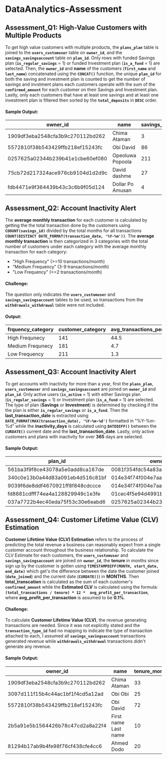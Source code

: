 # DataAnalytics-Assessment


##  Assessment_Q1: High-Value Customers with Multiple Products
To get high value customers with multiple products, the **`plans_plan`** table is joined to the **`users_customuser`** table on **`owner_id`**,
and the **`savings_savingsaccount`** table on **`plan_id`**.
Only rows with funded Savings plan (**`is_regular_savings`** = 1) or funded Investment plan (**`is_a_fund`** = 1) are selected.
Then, the **`owner_id`** and **name** of the customers (**`first_name`** and **`last_name`**) concatenated using the **`CONCAT()`** function,
the unique **`plan_id`** for both the saving and investment plan is counted to get the number of savings and invstment plans each customers operate with
the sum of the **`confirmed_amount`** for each customer on their Savings and Investment plan.
Lastly, only each customers that have at least one savings and at least one investment plan is filtered then sorted by the **`total_deposits`** in **`DESC`** order.

#### Sample Output:
|         owner_id                |     name        | savings_count | investment_count | total_deposits |
|---------------------------------|-----------------|---------------|------------------|----------------|
| 1909df3eba2548cfa3b9c270112bd262| Chima Ataman    |        3      |      8           |33631711883.37  |
| 5572810f38b543429ffb218ef15243fc| Obi David       |        86     |      47          |29558416805.62  |
| 0257625a02344b239b41e1cbe60ef080| Opeoluwa Popoola|       211     |      18          |15809881887     |
| 75cb72d217324ace976cb9104d1d2d9c| David dashme    |        27     |      22          |14497408908.37  |
| fdb4471e9f364439b43c3c6b9f05d124| Dollar Po Amusan|        4      |       8          |8758661750      |



##  Assessment_Q2: Account Inactivity Alert
The **average monthly transaction** for each customer is calculated by getting the the total transaction done by the customers using **`COOUNT(savings_id)`** divided by the
total months for all transactions **`COUNT(DISTINCT DATE_FORMAT(transaction_date, '%Y-%m'))`**.
The **average monthly transaction** is then categorized in 3 categories with the total number of customers under each category with the average monthly transaction for each category:
- "High Frequency" (>=10 transactions/month)
- "Medium Frequency" (3-9 transactions/month)
- "Low Frequency" (<=2 transactions/month)

#### Challenge:
The question only indicates the **`users_customuser`** and **`savings_savingsaccount`** tables to be used, so transactions from the **`withdrawals_withdrawal`** table were not included.

#### Output:
|frquency_category|customer_category|avg_transactions_per_month|
|-----------------|-----------------|--------------------------|
| High Frequnecy  |     141         |       44.5               |
| Medium Frequnecy|     181         |        4.7               |
| Low Frequency   |     211         |       1.3                |



##  Assessment_Q3: Account Inactivity Alert
To get accounts with inactivity for more than a year, first the **`plans_plan`**, **`users_customuser`** and **`savings_savingsaccount`** are joined on **`owner_id`** and **`plan_id`**.
Only active users (**`is_active`** = 1) with either Savings plan (**`is_regular_savings`** = 1) or Investment plan (**`is_a_fund`** = 1) are selected.
The type of plan (**Savings** or **Investment**) is determined by checking if the the plan is either **`is_regular_savings`** or **`is_a_fund`**.
Then the **last_transaction_date** is extracted using **`DATE_FORMAT(MAX(transaction_date), '%Y-%m-%d')`** formatted in "%Y-%m-%d" while the **inactivity_days** is calculated using
**`DATEDIFF()`** between the **`CURDATE()`** current date and the **last_transaction_date**. Lastly, only active customers and plans with inactivity for over **365** days are selected.

#### Sample Output:
|          plan_id                |         owner_id                |     type  |last_transaction_date| inactivity_days|
|---------------------------------|---------------------------------|-----------|---------------------|----------------|
| 561ba3f9f8ce43078a5e0add8ca167de| 0081f354fdc54a83abf66579629eba34|Investments|    2022-04-19       |        1126    |
| 340c0e13b0a44d83a091eb4d516c81bf| 014e34f74f004e7aa0be573ade637f28|Investments|    2023-08-09       |         649    |
| 9039f6de8ddf4670921ff8f848cdccce| 014e34f74f004e7aa0be573ade637f28|Savings    |    2023-02-04       |         835    |
| fd8881cdfff74ea4a128829949c1e3fe| 01cec4f5e94d4991b5c79d4142b6313f|Savings    |    2023-08-21       |         637    |
| 037a7722b4ec40eda75f53c30e6eabd6| 0257625a02344b239b41e1cbe60ef080|Savings    |    2018-04-24       |        2582    |



##  Assessment_Q4: Customer Lifetime Value (CLV) Estimation
**Customer Lifetime Value (CLV) Estimation** refers to the process of predicting the total revenue a business can reasonably expect from a single customer account throughout the business relationship.
To  calculate the CLV Estimate for each customers, the **`users_customuser`** and **`savings_savingsaccount`** are joined on **`owner_id`**, the **tenure** in months since sign up by the customer is gotten using **`TIMESTAMPDIFF(MONTH, start_date, end_date)`** which get's the difference between the date the customer joined (**`date_joined`**) and the current date (**`CURDATE()`**) in **MONTHS**.
Then **total_transcation** is calculated as the sum of each customer's **`confirmed_amount`** while the **Estimated CLV** is calculated using the formula: **`(total_transactions / tenure) * 12 * 
avg_profit_per_transaction`**, where **avg_profit_per_transaction** is assumed to be **0.1%**.

#### Challenge:
To calculate **Customer Lifetime Value (CLV)**, the revenue generating transactions are needed. Since it was not explicitly stated and the **`transaction_type_id`** had no mapping to indicate the type of transaction attached to each, I assumed all **`savings_savingsaccount`** transactions generated revenue while **`withdrawals_withdrawal`** transactions didn't generate any revenue.


#### Sample Output:
|         owner_id                |     name        | tenure_months | total_transaction | estimated_clv |
|---------------------------------|-----------------|---------------|-------------------|---------------|
| 1909df3eba2548cfa3b9c270112bd262| Chima Ataman    |        33     |    89031221548    |  32374989.65  |
| 3097d111f15b4c44ac1bf1f4cd5a12ad| Obi Obi         |        25     |    21620376550    |  10377780.74  |
| 5572810f38b543429ffb218ef15243fc| Obi David       |        72     |    38962464411    |  6493744.07   |
| 2b5a91e5b1564426b78c47cd2a8a22f4| First name Last name|       10      |    5000000000    |  6000000     |
| 81294b17ab9b4fe98f76cf438cfe4cc6| Ahmed Dodo      |        20     |    8066000000     |  4839600      |




